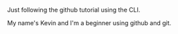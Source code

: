 Just following the github tutorial
using the CLI.

My name's Kevin and I'm a beginner using
github and git.
